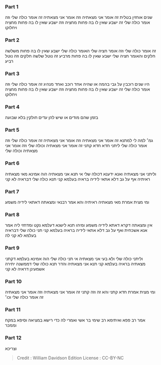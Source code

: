 
### Part 1
שנים אוחזין בטלית זה אומר אני מצאתיה וזה אומר אני מצאתיה זה אומר כולה שלי וזה אומר כולה שלי זה ישבע שאין לו בה פחות מחציה וזה ישבע שאין לו בה פחות מחציה ויחלוקו

### Part 2
זה אומר כולה שלי וזה אומר חציה שלי האומר כולה שלי ישבע שאין לו בה פחות משלשה חלקים והאומר חציה שלי ישבע שאין לו בה פחות מרביע זה נוטל שלשה חלקים וזה נוטל רביע

### Part 3
היו שנים רוכבין על גבי בהמה או שהיה אחד רוכב ואחד מנהיג זה אומר כולה שלי וזה אומר כולה שלי זה ישבע שאין לו בה פחות מחציה וזה ישבע שאין לו בה פחות מחציה ויחלוקו

### Part 4
בזמן שהם מודים או שיש להן עדים חולקין בלא שבועה

### Part 5
גמ׳ למה לי למתנא זה אומר אני מצאתיה וזה אומר אני מצאתיה זה אומר כולה שלי וזה אומר כולה שלי ליתני חדא חדא קתני זה אומר אני מצאתיה וכולה שלי וזה אומר אני מצאתיה וכולה שלי

### Part 6
וליתני אני מצאתיה ואנא ידענא דכולה שלי אי תנא אני מצאתיה הוה אמינא מאי מצאתיה ראיתיה אף על גב דלא אתאי לידיה בראיה בעלמא קני תנא כולה שלי דבראיה לא קני

### Part 7
ומי מצית אמרת מאי מצאתיה ראיתיה והא אמר רבנאי ומצאתה דאתאי לידיה משמע

### Part 8
אין ומצאתה דקרא דאתא לידיה משמע ומיהו תנא לישנא דעלמא נקט ומדחזי ליה אמר אנא אשכחית ואף על גב דלא אתאי לידיה בראיה בעלמא קני תני כולה שלי דבראיה בעלמא לא קני לה

### Part 9
וליתני כולה שלי ולא בעי אני מצאתיה אי תני כולה שלי הוה אמינא בעלמא דקתני מצאתיה בראיה בעלמא קני תנא אני מצאתיה והדר תנא כולה שלי דממשנה יתירה אשמעינן דראיה לא קני

### Part 10
ומי מצית אמרת חדא קתני והא זה וזה קתני זה אומר אני מצאתיה וזה אומר אני מצאתיה זה אומר כולה שלי וכו׳

### Part 11
אמר רב פפא ואיתימא רב שימי בר אשי ואמרי לה כדי רישא במציאה וסיפא במקח וממכר

### Part 12
וצריכא

>Credit : William Davidson Edition
>License : CC-BY-NC